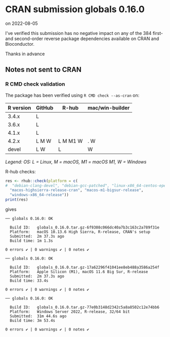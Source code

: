 # CRAN submission globals 0.16.0

on 2022-08-05

I've verified this submission has no negative impact on any of the 384 first- and second-order reverse package dependencies available on CRAN and Bioconductor.

Thanks in advance


## Notes not sent to CRAN

### R CMD check validation

The package has been verified using `R CMD check --as-cran` on:

| R version     | GitHub | R-hub    | mac/win-builder |
| ------------- | ------ | -------- | --------------- |
| 3.4.x         | L      |          |                 |
| 3.6.x         | L      |          |                 |
| 4.1.x         | L      |          |                 |
| 4.2.x         | L M W  | L M M1 W |  . W            |
| devel         | L   W  | L        |    W            |

*Legend: OS: L = Linux, M = macOS, M1 = macOS M1, W = Windows*


R-hub checks:

```r
res <- rhub::check(platform = c(
#  "debian-clang-devel", "debian-gcc-patched", "linux-x86_64-centos-epel",
  "macos-highsierra-release-cran", "macos-m1-bigsur-release",
  "windows-x86_64-release"))
print(res)
```

gives

```
── globals 0.16.0: OK

  Build ID:   globals_0.16.0.tar.gz-6f9308c066dc40a7b3c163c2a789f31e
  Platform:   macOS 10.13.6 High Sierra, R-release, CRAN's setup
  Submitted:  2m 37.3s ago
  Build time: 1m 1.3s

0 errors ✔ | 0 warnings ✔ | 0 notes ✔

── globals 0.16.0: OK

  Build ID:   globals_0.16.0.tar.gz-17a62296f41041ee8eb488a3586a254f
  Platform:   Apple Silicon (M1), macOS 11.6 Big Sur, R-release
  Submitted:  2m 37.3s ago
  Build time: 33.4s

0 errors ✔ | 0 warnings ✔ | 0 notes ✔

── globals 0.16.0: OK

  Build ID:   globals_0.16.0.tar.gz-77e0b3148d2342c5a8a8502c12e74bb6
  Platform:   Windows Server 2022, R-release, 32/64 bit
  Submitted:  31m 44.6s ago
  Build time: 3m 53.4s

0 errors ✔ | 0 warnings ✔ | 0 notes ✔
```
